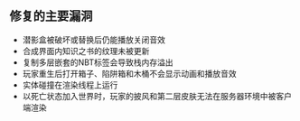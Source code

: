 ## 修复的主要漏洞
* 潜影盒被破坏或替换后仍能播放关闭音效
* 合成界面内知识之书的纹理未被更新
* 复制多层嵌套的NBT标签会导致栈内存溢出
* 玩家重生后打开箱子、陷阱箱和木桶不会显示动画和播放音效
* 实体碰撞在渲染线程上运行
* 以死亡状态加入世界时，玩家的披风和第二层皮肤无法在服务器环境中被客户端渲染
